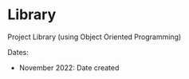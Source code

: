 # Library
Project Library (using Object Oriented Programming)

Dates:
  - November 2022: Date created
